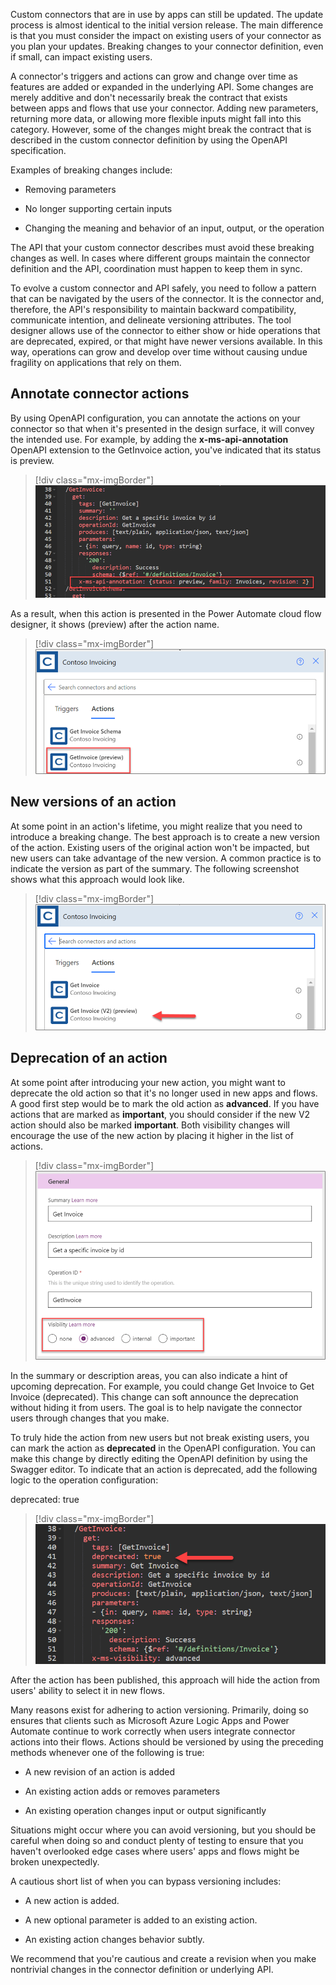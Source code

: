 Custom connectors that are in use by apps can still be updated. The update process is almost identical to the initial version release. The main difference is that you must consider the impact on existing users of your connector as you plan your updates. Breaking changes to your connector definition, even if small, can impact existing users.

A connector's triggers and actions can grow and change over time as features are added or expanded in the underlying API. Some changes are merely additive and don't necessarily break the contract that exists between apps and flows that use your connector. Adding new parameters, returning more data, or allowing more flexible inputs might fall into this category. However, some of the changes might break the contract that is described in the custom connector definition by using the OpenAPI specification. 

Examples of breaking changes include:

-   Removing parameters

-   No longer supporting certain inputs

-   Changing the meaning and behavior of an input, output, or the operation

The API that your custom connector describes must avoid these breaking changes as well. In cases where different groups maintain the connector definition and the API, coordination must happen to keep them in sync.

To evolve a custom connector and API safely, you need to follow a pattern that can be navigated by the users of the connector. It is the connector and, therefore, the API's responsibility to maintain backward compatibility, communicate intention, and delineate versioning attributes. The tool designer allows use of the connector to either show or hide operations that are deprecated, expired, or that might have newer versions available. In this way, operations can grow and develop over time without causing undue fragility on applications that rely on them.

## Annotate connector actions

By using OpenAPI configuration, you can annotate the actions on your connector so that when it's presented in the design surface, it will convey the intended use. For example, by adding the **x-ms-api-annotation** OpenAPI extension to the GetInvoice action, you've indicated that its status is preview.

> [!div class="mx-imgBorder"]
> [![Screenshot of the OpenAPI configuration for the GetInvoice action.](../media/open-api-configuration.png)](../media/open-api-configuration.png#lightbox)

As a result, when this action is presented in the Power Automate cloud flow designer, it shows (preview) after the action name.

> [!div class="mx-imgBorder"]
> [![Screenshot of the Cloud flow designer.](../media/get-invoice-preview.png)](../media/get-invoice-preview.png#lightbox)

## New versions of an action

At some point in an action's lifetime, you might realize that you need to introduce a breaking change. The best approach is to create a new version of the action. Existing users of the original action won't be impacted, but new users can take advantage of the new version. A common practice is to indicate the version as part of the summary. The following screenshot shows what this approach would look like.

> [!div class="mx-imgBorder"]
> [![Screenshot of the new version Get Invoice V2.](../media/new-version.png)](../media/new-version.png#lightbox)

## Deprecation of an action

At some point after introducing your new action, you might want to deprecate the old action so that it's no longer used in new apps and flows. A good first step would be to mark the old action as **advanced**. If you have actions that are marked as **important**, you should consider if the new V2 action should also be marked **important**. Both visibility changes will encourage the use of the new action by placing it higher in the list of actions.

> [!div class="mx-imgBorder"]
> [![Screenshot highlighting the visibility choices.](../media/visibility-advanced.png)](../media/visibility-advanced.png#lightbox)

In the summary or description areas, you can also indicate a hint of upcoming deprecation. For example, you could change Get Invoice to Get Invoice (deprecated). This change can soft announce the deprecation without hiding it from users. The goal is to help navigate the connector users through changes that you make.

To truly hide the action from new users but not break existing users, you can mark the action as **deprecated** in the OpenAPI configuration. You can make this change by directly editing the OpenAPI definition by using the Swagger editor. To indicate that an action is deprecated, add the following logic to the operation configuration:

deprecated: true

> [!div class="mx-imgBorder"]
> [![Screenshot showing how to set deprecated to true.](../media/deprecated-true.png)](../media/deprecated-true.png#lightbox)

After the action has been published, this approach will hide the action from users' ability to select it in new flows.

Many reasons exist for adhering to action versioning. Primarily, doing so ensures that clients such as Microsoft Azure Logic Apps and Power Automate continue to work correctly when users integrate connector actions into their flows. Actions should be versioned by using the preceding methods whenever one of the following is true:

-   A new revision of an action is added

-   An existing action adds or removes parameters

-   An existing operation changes input or output significantly

Situations might occur where you can avoid versioning, but you should be careful when doing so and conduct plenty of testing to ensure that you haven't overlooked edge cases where users' apps and flows might be broken unexpectedly. 

A cautious short list of when you can bypass versioning includes:

-   A new action is added.

-   A new optional parameter is added to an existing action.

-   An existing action changes behavior subtly.

We recommend that you're cautious and create a revision when you make nontrivial changes in the connector definition or underlying API.
